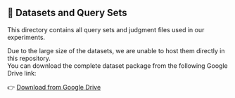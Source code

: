 ## 📂 Datasets and Query Sets

This directory contains all query sets and judgment files used in our experiments.

Due to the large size of the datasets, we are unable to host them directly in this repository.  
You can download the complete dataset package from the following Google Drive link:

👉 [Download from Google Drive](https://drive.google.com/file/d/1DxlOgv8W7dUkMawSAP0B8O3e31Qx9nlZ/view?usp=drive_link)

